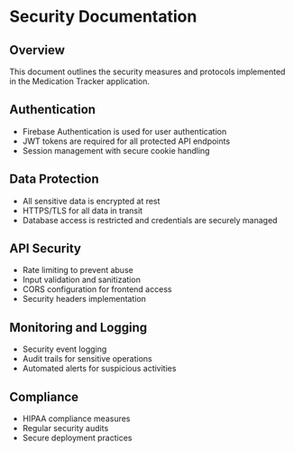 # Security Documentation
## Overview
This document outlines the security measures and protocols implemented in the Medication Tracker application.

## Authentication
- Firebase Authentication is used for user authentication
- JWT tokens are required for all protected API endpoints
- Session management with secure cookie handling

## Data Protection
- All sensitive data is encrypted at rest
- HTTPS/TLS for all data in transit
- Database access is restricted and credentials are securely managed

## API Security
- Rate limiting to prevent abuse
- Input validation and sanitization
- CORS configuration for frontend access
- Security headers implementation

## Monitoring and Logging
- Security event logging
- Audit trails for sensitive operations
- Automated alerts for suspicious activities

## Compliance
- HIPAA compliance measures
- Regular security audits
- Secure deployment practices
